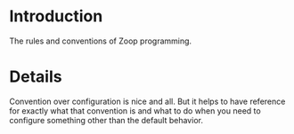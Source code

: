 # Introduction #

The rules and conventions of Zoop programming.


# Details #

Convention over configuration is nice and all.  But it helps to have reference for exactly what that convention is and what to do when you need to configure something other than the default behavior.